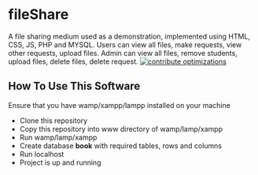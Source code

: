 # fileShare
A file sharing medium used as a demonstration, implemented using HTML, CSS, JS, PHP and MYSQL.
Users can view all files, make requests, view other requests, upload files.
Admin can view all files, remove students, upload files, delete files, delete request.
[![contribute optimizations](https://img.shields.io/badge/contributions-welcome-brightgreen.svg?style=flat)](https://github.com/Mastersam07/OnlineExamination/issues)

## How To Use This Software
Ensure that you have wamp/xampp/lampp installed on your machine

* Clone this repository
* Copy this repository into www directory of wamp/lamp/xampp
* Run wamp/lamp/xampp
* Create database <b>book</b> with required tables, rows and columns
* Run localhost
* Project is up and running


